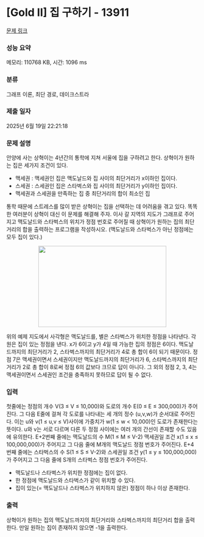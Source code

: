 # [Gold II] 집 구하기 - 13911 

[문제 링크](https://www.acmicpc.net/problem/13911) 

### 성능 요약

메모리: 110768 KB, 시간: 1096 ms

### 분류

그래프 이론, 최단 경로, 데이크스트라

### 제출 일자

2025년 6월 19일 22:21:18

### 문제 설명

<p>안양에 사는 상혁이는 4년간의 통학에 지쳐 서울에 집을 구하려고 한다. 상혁이가 원하는 집은 세가지 조건이 있다.</p>

<ul>
	<li>맥세권 : 맥세권인 집은 맥도날드와 집 사이의 최단거리가 x이하인 집이다.</li>
	<li>스세권 : 스세권인 집은 스타벅스와 집 사이의 최단거리가 y이하인 집이다.</li>
	<li>맥세권과 스세권을 만족하는 집 중 최단거리의 합이 최소인 집</li>
</ul>

<p>통학 때문에 스트레스를 많이 받은 상혁이는 집을 선택하는 데 어려움을 겪고 있다. 똑똑한 여러분이 상혁이 대신 이 문제를 해결해 주자. 이사 갈 지역의 지도가 그래프로 주어지고 맥도날드와 스타벅스의 위치가 정점 번호로 주어질 때 상혁이가 원하는 집의 최단거리의 합을 출력하는 프로그램을 작성하시오. (맥도날드와 스타벅스가 아닌 정점에는 모두 집이 있다.)</p>

<p style="text-align:center"><img alt="" src="https://onlinejudgeimages.s3-ap-northeast-1.amazonaws.com/problem/13911/1.png" style="height:213px; width:336px"></p>

<p>위의 예제 지도에서 사각형은 맥도날드를, 별은 스타벅스가 위치한 정점을 나타낸다. 각 원은 집이 있는 정점을 낸다. x가 6이고 y가 4일 때 가능한 집의 정점은 6이다. 맥도날드까지의 최단거리가 2, 스타벅스까지의 최단거리가 4로 총 합이 6이 되기 때문이다. 정점 7은 맥세권이면서 스세권이지만 맥도날드까지의 최단거리가 6, 스타벅스까지의 최단거리가 2로 총 합이 8로써 정점 6의 값보다 크므로 답이 아니다. 그 외의 정점 2, 3, 4는 맥세권이면서 스세권인 조건을 충족하지 못하므로 답이 될 수 없다.</p>

### 입력 

 <p>첫줄에는 정점의 개수 V(3 ≤ V ≤ 10,000)와 도로의 개수 E(0 ≤ E ≤ 300,000)가 주어진다. 그 다음 E줄에 걸쳐 각 도로를 나타내는 세 개의 정수 (u,v,w)가 순서대로 주어진다. 이는 u와 v(1 ≤ u,v ≤ V)사이에 가중치가 w(1 ≤ w < 10,000)인 도로가 존재한다는 뜻이다. u와 v는 서로 다르며 다른 두 정점 사이에는 여러 개의 간선이 존재할 수도 있음에 유의한다. E+2번째 줄에는 맥도날드의 수 M(1 ≤ M ≤ V-2) 맥세권일 조건 x(1 ≤ x ≤ 100,000,000)가 주어지고 그 다음 줄에 M개의 맥도날드 정점 번호가 주어진다. E+4번째 줄에는 스타벅스의 수 S(1 ≤ S ≤ V-2)와 스세권일 조건 y(1 ≤ y ≤ 100,000,000)가 주어지고 그 다음 줄에 S개의 스타벅스 정점 번호가 주어진다. </p>

<ul>
	<li>맥도날드나 스타벅스가 위치한 정점에는 집이 없다.</li>
	<li>한 정점에 맥도날드와 스타벅스가 같이 위치할 수 있다.</li>
	<li>집이 있는(= 맥도날드나 스타벅스가 위치하지 않은) 정점이 하나 이상 존재한다.</li>
</ul>

<p> </p>

### 출력 

 <p> 상혁이가 원하는 집의 맥도날드까지의 최단거리와 스타벅스까지의 최단거리 합을 출력한다. 만일 원하는 집이 존재하지 않으면 -1을 출력한다.</p>

